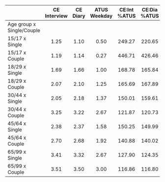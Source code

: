 
|                      | CE<br>Interview |  CE<br>Diary | ATUS<br>Weekday | CE:Int<br>%ATUS | CE:Dia<br>%ATUS |
| -------------------- | :----------: | :----------: | :----------: | :----------: | :----------: |
| Age group x Single/Couple |              |              |              |              |              |
| 15/17 x Single       |         1.25 |         1.10 |         0.50 |       249.27 |       220.65 |
| 15/17 x Couple       |         1.19 |         1.14 |         0.27 |       446.71 |       426.46 |
| 18/29 x Single       |         1.69 |         1.66 |         1.00 |       168.78 |       165.84 |
| 18/29 x Couple       |         2.07 |         2.10 |         1.25 |       165.69 |       167.89 |
| 30/44 x Single       |         2.05 |         2.18 |         1.37 |       150.01 |       159.61 |
| 30/44 x Couple       |         3.25 |         3.22 |         2.67 |       121.87 |       120.73 |
| 45/64 x Single       |         2.38 |         2.37 |         1.58 |       150.25 |       149.99 |
| 45/64 x Couple       |         2.70 |         2.68 |         1.92 |       140.88 |       140.02 |
| 65/99 x Single       |         3.41 |         3.32 |         2.67 |       127.90 |       124.35 |
| 65/99 x Couple       |         3.51 |         3.50 |         3.00 |       116.86 |       116.80 |

